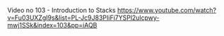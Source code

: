 Video no 103 - Introduction to Stacks
https://www.youtube.com/watch?v=Fu03UXZgI9s&list=PL-Jc9J83PIiFj7YSPl2ulcpwy-mwj1SSk&index=103&pp=iAQB